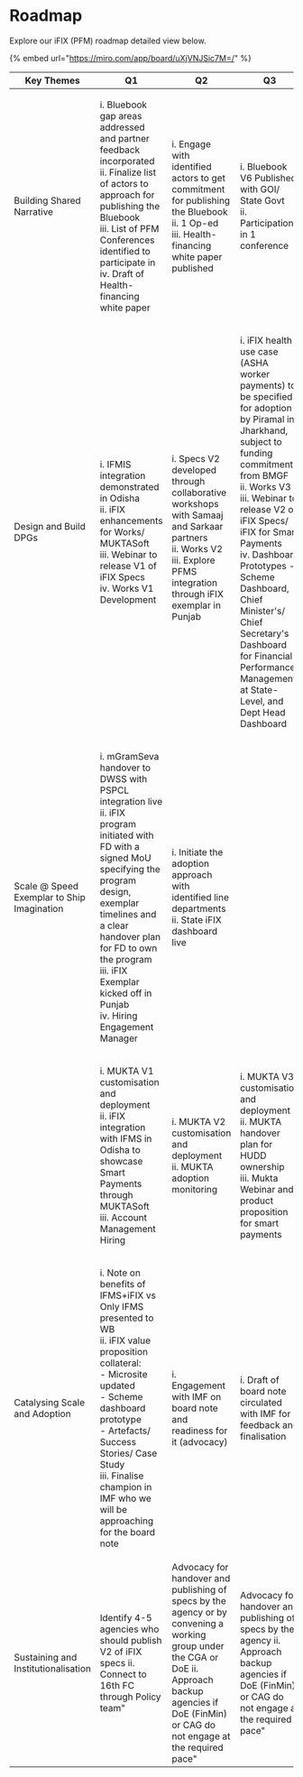 # Roadmap

Explore our iFIX (PFM) roadmap detailed view below.

{% embed url="https://miro.com/app/board/uXjVNJSic7M=/" %}



| Key Themes                                 | Q1                                                                                                                                                                                                                                                                                                         | Q2                                                                                                                                                                                                       | Q3                                                                                                                                                                                                                                                                                                                                                                                                                  | Q4                                                        |
| ------------------------------------------ | ---------------------------------------------------------------------------------------------------------------------------------------------------------------------------------------------------------------------------------------------------------------------------------------------------------- | -------------------------------------------------------------------------------------------------------------------------------------------------------------------------------------------------------- | ------------------------------------------------------------------------------------------------------------------------------------------------------------------------------------------------------------------------------------------------------------------------------------------------------------------------------------------------------------------------------------------------------------------- | --------------------------------------------------------- |
| Building Shared Narrative                  | <p>i. Bluebook gap areas addressed and partner feedback incorporated<br>ii. Finalize list of actors to approach for publishing the Bluebook<br>iii. List of PFM Conferences identified to participate in<br>iv. Draft of Health-financing white paper</p>                                                  | <p>i. Engage with identified actors to get commitment for publishing the Bluebook<br>ii. 1 Op-ed<br>iii. Health-financing white paper published</p>                                                      | <p>i. Bluebook V6 Published with GOI/ State Govt <br>ii. Participation in 1 conference</p>                                                                                                                                                                                                                                                                                                                          | <p>i. Op-ed<br>ii. mGramSeva case study with CPR</p>      |
| Design and Build DPGs                      | <p>i. IFMIS integration demonstrated in Odisha<br>ii. iFIX enhancements for Works/ MUKTASoft <br>iii. Webinar to release V1 of iFIX Specs<br>iv. Works V1 Development</p>                                                                                                                                  | <p><br>i. Specs V2 developed through collaborative workshops with Samaaj and Sarkaar partners<br>ii. Works V2<br>iii. Explore PFMS integration through iFIX exemplar in Punjab</p>                       | <p>i. iFIX health use case (ASHA worker payments) to be specified for adoption by Piramal in Jharkhand, subject to funding commitment from BMGF<br>ii. Works V3<br>iii. Webinar to release V2 of iFIX Specs/ iFIX for Smart Payments<br>iv. Dashboard Prototypes - Scheme Dashboard, Chief Minister's/ Chief Secretary's Dashboard for Financial Performance Management at State-Level, and Dept Head Dashboard</p> | Asha Worker use case implementation starts                |
| Scale @ Speed Exemplar to Ship Imagination | <p>i. mGramSeva handover to DWSS with PSPCL integration live<br>ii. iFIX program initiated with FD with a signed MoU specifying the program design, exemplar timelines and a clear handover plan for FD to own the program<br>iii. iFIX Exemplar kicked off in Punjab<br>iv. Hiring Engagement Manager</p> | <p>i. Initiate the adoption approach with identified line departments<br>ii. State iFIX dashboard live</p>                                                                                               |                                                                                                                                                                                                                                                                                                                                                                                                                     | Case Study on FD iFix success                             |
|                                            | <p>i. MUKTA V1 customisation and deployment<br>ii. iFIX integration with IFMS in Odisha to showcase Smart Payments through MUKTASoft<br>iii. Account Management Hiring<br></p>                                                                                                                             | <p>i. MUKTA V2 customisation and deployment<br>ii. MUKTA adoption monitoring</p>                                                                                                                         | <p>i. MUKTA V3 customisation and deployment<br>ii. MUKTA handover plan for HUDD ownership<br>iii. Mukta Webinar and product proposition for smart payments</p>                                                                                                                                                                                                                                                      | i. MUKTA handed back to HUDD                              |
| Catalysing Scale and Adoption              | <p>i. Note on benefits of IFMS+iFIX vs Only IFMS presented to WB<br>ii. iFIX value proposition collateral:<br>- Microsite updated<br>- Scheme dashboard prototype<br>- Artefacts/ Success Stories/ Case Study<br>iii. Finalise champion in IMF who we will be approaching for the board note</p>           | i. Engagement with IMF on board note and readiness for it (advocacy)                                                                                                                                     | i. Draft of board note circulated with IMF for feedback and finalisation                                                                                                                                                                                                                                                                                                                                            | i. IMF issues board note endorsing fiscal events approach |
| Sustaining and Institutionalisation        | Identify 4-5 agencies who should publish V2 of iFIX specs ii. Connect to 16th FC through Policy team"                                                                                                                                                                                                      | Advocacy for handover and publishing of specs by the agency or by convening a working group under the CGA or DoE ii. Approach backup agencies if DoE (FinMin) or CAG do not engage at the required pace" | Advocacy for handover and publishing of specs by the agency ii. Approach backup agencies if DoE (FinMin) or CAG do not engage at the required pace"                                                                                                                                                                                                                                                                 | V2 Specs launched                                         |


